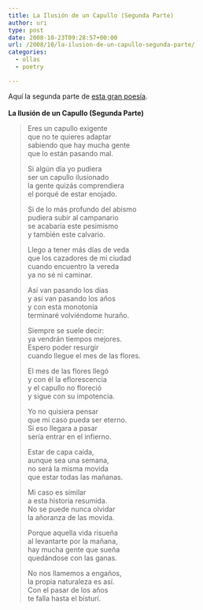 ```yaml
---
title: La Ilusión de un Capullo (Segunda Parte)
author: uri
type: post
date: 2008-10-23T09:28:57+00:00
url: /2008/10/la-ilusion-de-un-capullo-segunda-parte/
categories:
  - ollas
  - poetry

---
```

Aquí la segunda parte de [esta gran poesía][1].  
<span style="font-weight:bold;"><br />La Ilusión de un Capullo (Segunda Parte)</span>

> Eres un capullo exigente  
> que no te quieres adaptar  
> sabiendo que hay mucha gente  
> que lo están pasando mal.
> 
> Si algún día yo pudiera  
> ser un capullo ilusionado  
> la gente quizás comprendiera  
> el porqué de estar enojado.
> 
> Si de lo más profundo del abismo  
> pudiera subir al campanario  
> se acabaría este pesimismo  
> y también este calvario.
> 
> Llego a tener más días de veda  
> que los cazadores de mi ciudad  
> cuando encuentro la vereda  
> ya no sé ni caminar.
> 
> Así van pasando los días  
> y así van pasando los años  
> y con esta monotonía  
> terminaré volviéndome huraño.
> 
> Siempre se suele decir:  
> ya vendrán tiempos mejores.  
> Espero poder resurgir  
> cuando llegue el mes de las flores.
> 
> El mes de las flores llegó  
> y con él la eflorescencia  
> y el capullo no floreció  
> y sigue con su impotencia.
> 
> Yo no quisiera pensar  
> que mi caso pueda ser eterno.  
> Si eso llegara a pasar  
> sería entrar en el infierno.
> 
> Estar de capa caída,  
> aunque sea una semana,  
> no será la misma movida  
> que estar todas las mañanas.
> 
> Mi caso es similar  
> a esta historia resumida.  
> No se puede nunca olvidar  
> la añoranza de las movida.
> 
> Porque aquella vida risueña  
> al levantarte por la mañana,  
> hay mucha gente que sueña  
> quedándose con las ganas.
> 
> No nos llamemos a engaños,  
> la propia naturaleza es así.  
> Con el pasar de los años  
> te falla hasta el bisturí.

 [1]: https://enochrooted.blogspot.com/2008/10/la-vejez-de-un-capullo.html